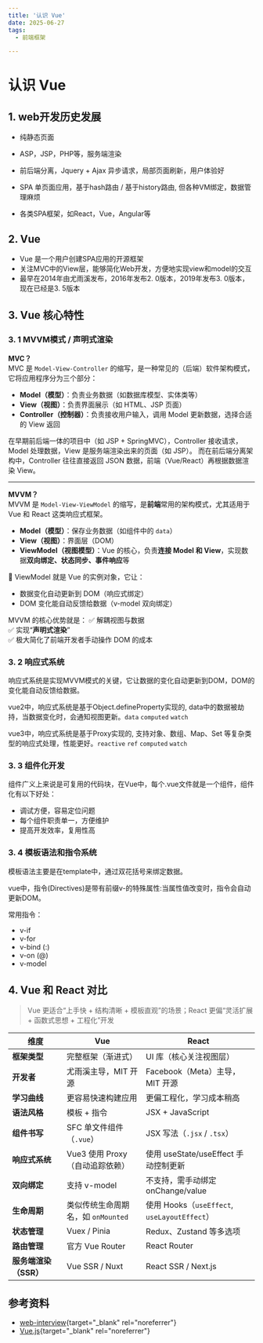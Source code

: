 ```yaml
---
title: '认识 Vue'
date: 2025-06-27
tags:
  - 前端框架

---
```


# 认识 Vue

## 1. web开发历史发展

- 纯静态页面

- ASP，JSP，PHP等，服务端渲染

- 前后端分离，Jquery + Ajax 异步请求，局部页面刷新，用户体验好

- SPA 单页面应用，基于hash路由 / 基于history路由, 但各种VM绑定，数据管理麻烦

- 各类SPA框架，如React，Vue，Angular等

## 2. Vue
- Vue 是一个用户创建SPA应用的开源框架
- 关注MVC中的View层，能够简化Web开发，方便地实现view和model的交互
- 最早在2014年由尤雨溪发布，2016年发布2. 0版本，2019年发布3. 0版本，现在已经是3. 5版本

## 3. Vue 核心特性

### 3. 1 MVVM模式 / 声明式渲染

**MVC？**  
MVC 是 `Model-View-Controller` 的缩写，是一种常见的（后端）软件架构模式，它将应用程序分为三个部分：

- **Model（模型）**：负责业务数据（如数据库模型、实体类等）
- **View（视图）**：负责界面展示（如 HTML、JSP 页面）
- **Controller（控制器）**：负责接收用户输入，调用 Model 更新数据，选择合适的 View 返回

在早期前后端一体的项目中（如 JSP + SpringMVC），Controller 接收请求，Model 处理数据，View 是服务端渲染出来的页面（如 JSP）。
而在前后端分离架构中，Controller 往往直接返回 JSON 数据，前端（Vue/React）再根据数据渲染 View。

---

**MVVM？**  
MVVM 是 `Model-View-ViewModel` 的缩写，是**前端**常用的架构模式，尤其适用于 Vue 和 React 这类响应式框架。

- **Model（模型）**：保存业务数据（如组件中的 `data`）
- **View（视图）**：界面层（DOM）
- **ViewModel（视图模型）**：Vue 的核心，负责**连接 Model 和 View**，实现数据**双向绑定、状态同步、事件响应**等

📌 ViewModel 就是 Vue 的实例对象，它让：
- 数据变化自动更新到 DOM（响应式绑定）
- DOM 变化能自动反馈给数据（v-model 双向绑定）

MVVM 的核心优势就是：
✅ 解耦视图与数据  
✅ 实现“**声明式渲染**”  
✅ 极大简化了前端开发者手动操作 DOM 的成本



### 3. 2 响应式系统
响应式系统是实现MVVM模式的关键，它让数据的变化自动更新到DOM，DOM的变化能自动反馈给数据。

vue2中，响应式系统是基于Object.defineProperty实现的, data中的数据被劫持，当数据变化时，会通知视图更新。`data` `computed` `watch`

vue3中，响应式系统是基于Proxy实现的, 支持对象、数组、Map、Set 等复杂类型的响应式处理，性能更好。`reactive` `ref` `computed` `watch`








### 3. 3 组件化开发

组件广义上来说是可复用的代码块，在Vue中，每个.vue文件就是一个组件，组件化有以下好处：
- 调试方便，容易定位问题
- 每个组件职责单一，方便维护
- 提高开发效率，复用性高

### 3. 4 模板语法和指令系统 

模板语法主要是在template中，通过双花括号来绑定数据。

vue中，指令(Directives)是带有前缀v-的特殊属性:当属性值改变时，指令会自动更新DOM。   
    
常用指令：
- v-if
- v-for
- v-bind (:)
- v-on (@)
- v-model



## 4. Vue 和 React 对比

> Vue 更适合“上手快 + 结构清晰 + 模板直观”的场景；React 更偏“灵活扩展 + 函数式思想 + 工程化”开发


| 维度                | Vue                                 | React                                    |
| ----------------- | ----------------------------------- | ---------------------------------------- |
| **框架类型**          | 完整框架（渐进式）                           | UI 库（核心关注视图层）                            |
| **开发者**           | 尤雨溪主导，MIT 开源                        | Facebook（Meta）主导，MIT 开源                  |
| **学习曲线**          | 更容易快速构建应用                           | 更偏工程化，学习成本稍高                             |
| **语法风格**          | 模板 + 指令                             | JSX + JavaScript                         |
| **组件书写**          | SFC 单文件组件（`.vue`）                   | JSX 写法（`.jsx` / `.tsx`）                  |
| **响应式系统**         | Vue3 使用 Proxy（自动追踪依赖）               | 使用 useState/useEffect 手动控制更新             |
| **双向绑定**          | 支持 v-model                   | 不支持，需手动绑定 onChange/value                 |
| **生命周期**          | 类似传统生命周期名，如 `onMounted`             | 使用 Hooks（`useEffect`, `useLayoutEffect`） |
| **状态管理**          | Vuex / Pinia                   | Redux、Zustand 等多选项                 |
| **路由管理**          | 官方 Vue Router                       | React Router                       |
| **服务端渲染（SSR）**    | Vue SSR / Nuxt                      | React SSR / Next.js                      |

## 参考资料
- [web-interview](https://github.com/febobo/web-interview){target="_blank" rel="noreferrer"}
- [Vue.js](https://vuejs.org/guide/introduction.html){target="_blank" rel="noreferrer"}

